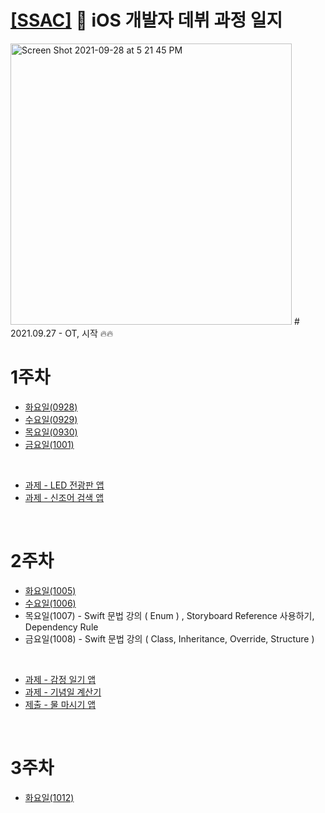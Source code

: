 # [[SSAC]](https://ssac.seoul.kr/common/menu/html/900006001001/detail.do) 🌱 iOS 개발자 데뷔 과정 일지

<img width="450" alt="Screen Shot 2021-09-28 at 5 21 45 PM" src="https://user-images.githubusercontent.com/70905219/135050840-7aaf40f5-4c63-4d2b-b38a-7223344ddef4.png">
#
2021.09.27 - OT, 시작 🔥🔥

# 1주차
* [화요일(0928)](https://github.com/Woozzang/ssac-bless-me/blob/master/1주차/화요일_(0928).md)
* [수요일(0929)](https://github.com/Woozzang/ssac-bless-me/blob/master/1주차/수요일_(0929).md)
* [목요일(0930)](https://github.com/Woozzang/ssac-bless-me/blob/master/1주차/목요일_(0930).md)
* [금요일(1001)](https://github.com/Woozzang/ssac-bless-me/blob/master/1주차/금요일_(1001).md)
<br />

* [과제 - LED 전광판 앱](https://github.com/Woozzang/ios-project-ledboard)
* [과제 - 신조어 검색 앱](https://github.com/Woozzang/ios-project-newly_coined_word)

<br />

# 2주차
* [화요일(1005)](https://github.com/Woozzang/ssac-bless-me/blob/master/2주차/화요일_(1005).md)
* [수요일(1006)](https://github.com/Woozzang/ssac-bless-me/blob/master/2주차/수요일_(1006).md)
* 목요일(1007) - Swift 문법 강의 ( Enum ) , Storyboard Reference 사용하기, Dependency Rule
* 금요일(1008) - Swift 문법 강의 ( Class, Inheritance, Override, Structure )
<br />

* [과제 - 감정 일기 앱](https://github.com/Woozzang/ios-project-emotional_diary)
* [과제 - 기념일 계산기](https://github.com/Woozzang/ios-project-dday_counter)
* [제출 - 물 마시기 앱](https://github.com/Woozzang/ios-project-hydrate_me)
<br />

# 3주차
* [화요일(1012)](https://github.com/Woozzang/ssac-bless-me/blob/master/3주차/화요일_(1012).md)
